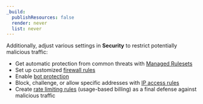 ```yaml
---
_build:
  publishResources: false
  render: never
  list: never
---
```


Additionally, adjust various settings in **Security** to restrict potentially malicious traffic:

*   Get automatic protection from common threats with [Managed Rulesets](/waf/managed-rulesets/)
*   Set up customized [firewall rules](/firewall/cf-firewall-rules/)
*   Enable [bot protection](/bots/get-started/)
*   Block, challenge, or allow specific addresses with [IP access rules](https://support.cloudflare.com/hc/articles/217074967)
*   Create [rate limiting rules](https://support.cloudflare.com/hc/articles/115001635128) (usage-based billing) as a final defense against malicious traffic
